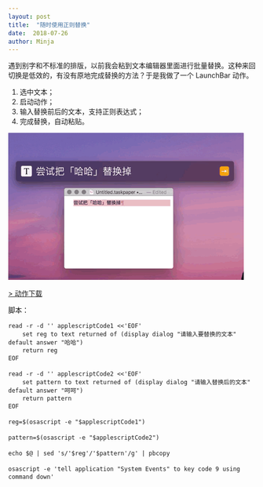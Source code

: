 ```yaml
---
layout: post
title:  "随时使用正则替换"
date:  2018-07-26
author: Minja
---
```


遇到别字和不标准的排版，以前我会粘到文本编辑器里面进行批量替换。这种来回切换是低效的，有没有原地完成替换的方法？于是我做了一个 LaunchBar 动作。

1. 选中文本；
2. 启动动作；
3. 输入替换前后的文本，支持正则表达式；
4. 完成替换，自动粘贴。

![title](2018-07-26-%E6%AD%A3%E5%88%99%E6%9B%BF%E6%8D%A2.GIF)

[> 动作下载](https://github.com/BlackwinMin/sspai-sample-script/blob/master/LaunchBar/Reg.lbaction.zip)

脚本：

```
read -r -d '' applescriptCode1 <<'EOF'
    set reg to text returned of (display dialog "请输入要替换的文本" default answer "哈哈")
    return reg
EOF

read -r -d '' applescriptCode2 <<'EOF'
    set pattern to text returned of (display dialog "请输入替换后的文本" default answer "呵呵")
    return pattern
EOF

reg=$(osascript -e "$applescriptCode1")

pattern=$(osascript -e "$applescriptCode2")

echo $@ | sed 's/'$reg'/'$pattern'/g' | pbcopy

osascript -e 'tell application "System Events" to key code 9 using command down'
```
